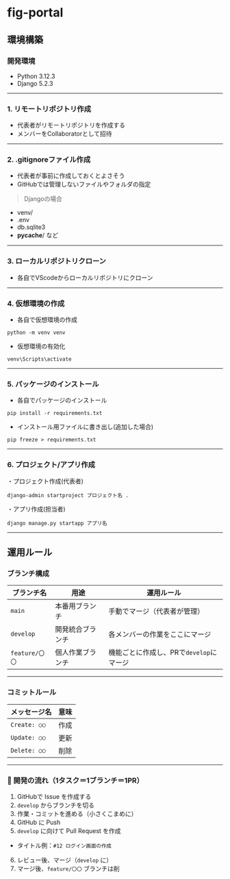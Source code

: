 # fig-portal
## 環境構築
### 開発環境
- Python 3.12.3
- Django 5.2.3
---
### 1. リモートリポジトリ作成
- 代表者がリモートリポジトリを作成する
- メンバーをCollaboratorとして招待
---
### 2. .gitignoreファイル作成
- 代表者が事前に作成しておくとよさそう  
- GitHubでは管理しないファイルやフォルダの指定  
> Djangoの場合
- venv/
- .env
- db.sqlite3
- __pycache__/
など
---
### 3. ローカルリポジトリクローン
- 各自でVScodeからローカルリポジトリにクローン
---
### 4. 仮想環境の作成
- 各自で仮想環境の作成
```
python -m venv venv
```
- 仮想環境の有効化
```
venv\Scripts\activate
```
---
### 5. パッケージのインストール
- 各自でパッケージのインストール
```
pip install -r requirements.txt
```
- インストール用ファイルに書き出し(追加した場合)
```
pip freeze > requirements.txt
```
---
### 6. プロジェクト/アプリ作成
・プロジェクト作成(代表者)
```
django-admin startproject プロジェクト名 .
```
・アプリ作成(担当者)
```
django manage.py startapp アプリ名
```
---
## 運用ルール
### ブランチ構成
| ブランチ名 | 用途 | 運用ルール |
|------------|------|------------|
| `main`     | 本番用ブランチ | 手動でマージ（代表者が管理） |
| `develop`  | 開発統合ブランチ | 各メンバーの作業をここにマージ |
| `feature/〇〇` | 個人作業ブランチ | 機能ごとに作成し、PRで`develop`にマージ |
---
### コミットルール
| メッセージ名 | 意味 |
|--------------|----|
| `Create: ○○` | 作成
| `Update: ○○` | 更新
| `Delete: ○○` | 削除
---
### 🔁 開発の流れ（1タスク＝1ブランチ＝1PR）

1. GitHubで Issue を作成する  
2. `develop` からブランチを切る  
3. 作業・コミットを進める（小さくこまめに）  
4. GitHub に Push  
5. `develop` に向けて Pull Request を作成  
- タイトル例：`#12 ログイン画面の作成`
6. レビュー後、マージ（`develop` に）
7. マージ後、`feature/〇〇` ブランチは削
